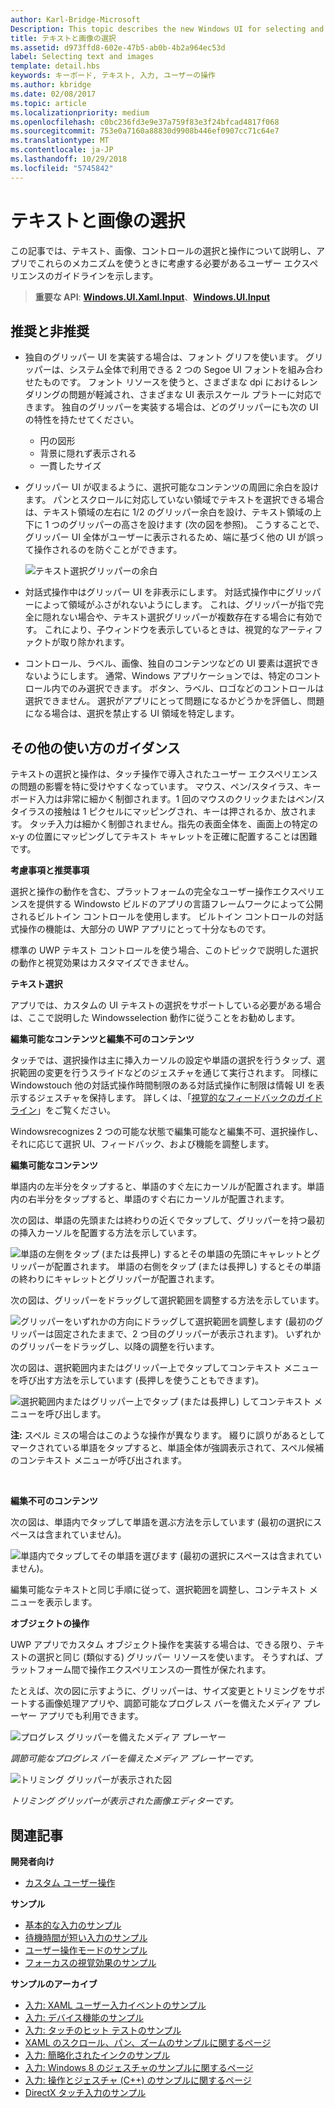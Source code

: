 ```yaml
---
author: Karl-Bridge-Microsoft
Description: This topic describes the new Windows UI for selecting and manipulating text, images, and controls and provides user experience guidelines that should be considered when using these new selection and manipulation mechanisms in your UWP app.
title: テキストと画像の選択
ms.assetid: d973ffd8-602e-47b5-ab0b-4b2a964ec53d
label: Selecting text and images
template: detail.hbs
keywords: キーボード, テキスト, 入力, ユーザーの操作
ms.author: kbridge
ms.date: 02/08/2017
ms.topic: article
ms.localizationpriority: medium
ms.openlocfilehash: c0bc236fd3e9e37a759f83e3f24bfcad4817f068
ms.sourcegitcommit: 753e0a7160a88830d9908b446ef0907cc71c64e7
ms.translationtype: MT
ms.contentlocale: ja-JP
ms.lasthandoff: 10/29/2018
ms.locfileid: "5745842"
---
```

# <a name="selecting-text-and-images"></a>テキストと画像の選択


この記事では、テキスト、画像、コントロールの選択と操作について説明し、アプリでこれらのメカニズムを使うときに考慮する必要があるユーザー エクスペリエンスのガイドラインを示します。

> **重要な API**: [**Windows.UI.Xaml.Input**](https://msdn.microsoft.com/library/windows/apps/br227994)、[**Windows.UI.Input**](https://msdn.microsoft.com/library/windows/apps/br242084)
 


## <a name="dos-and-donts"></a>推奨と非推奨


-   独自のグリッパー UI を実装する場合は、フォント グリフを使います。 グリッパーは、システム全体で利用できる 2 つの Segoe UI フォントを組み合わせたものです。 フォント リソースを使うと、さまざまな dpi におけるレンダリングの問題が軽減され、さまざまな UI 表示スケール プラトーに対応できます。 独自のグリッパーを実装する場合は、どのグリッパーにも次の UI の特性を持たせてください。

    -   円の図形
    -   背景に隠れず表示される
    -   一貫したサイズ
-   グリッパー UI が収まるように、選択可能なコンテンツの周囲に余白を設けます。 パンとスクロールに対応していない領域でテキストを選択できる場合は、テキスト領域の左右に 1/2 のグリッパー余白を設け、テキスト領域の上下に 1 つのグリッパーの高さを設けます (次の図を参照)。 こうすることで、グリッパー UI 全体がユーザーに表示されるため、端に基づく他の UI が誤って操作されるのを防ぐことができます。

    ![テキスト選択グリッパーの余白](images/textselection-gripper-margins.png)

-   対話式操作中はグリッパー UI を非表示にします。 対話式操作中にグリッパーによって領域がふさがれないようにします。 これは、グリッパーが指で完全に隠れない場合や、テキスト選択グリッパーが複数存在する場合に有効です。 これにより、子ウィンドウを表示しているときは、視覚的なアーティファクトが取り除かれます。

-   コントロール、ラベル、画像、独自のコンテンツなどの UI 要素は選択できないようにします。 通常、Windows アプリケーションでは、特定のコントロール内でのみ選択できます。 ボタン、ラベル、ロゴなどのコントロールは選択できません。 選択がアプリにとって問題になるかどうかを評価し、問題になる場合は、選択を禁止する UI 領域を特定します。 

## <a name="additional-usage-guidance"></a>その他の使い方のガイダンス


テキストの選択と操作は、タッチ操作で導入されたユーザー エクスペリエンスの問題の影響を特に受けやすくなっています。 マウス、ペン/スタイラス、キーボード入力は非常に細かく制御されます。1 回のマウスのクリックまたはペン/スタイラスの接触は 1 ピクセルにマッピングされ、キーは押されるか、放されます。 タッチ入力は細かく制御されません。指先の表面全体を、画面上の特定の x-y の位置にマッピングしてテキスト キャレットを正確に配置することは困難です。

**考慮事項と推奨事項**

選択と操作の動作を含む、プラットフォームの完全なユーザー操作エクスペリエンスを提供する Windowsto ビルドのアプリの言語フレームワークによって公開されるビルトイン コントロールを使用します。 ビルトイン コントロールの対話式操作の機能は、大部分の UWP アプリにとって十分なものです。

標準の UWP テキスト コントロールを使う場合、このトピックで説明した選択の動作と視覚効果はカスタマイズできません。

**テキスト選択**

アプリでは、カスタムの UI テキストの選択をサポートしている必要がある場合は、ここで説明した Windowsselection 動作に従うことをお勧めします。

**編集可能なコンテンツと編集不可のコンテンツ**


タッチでは、選択操作は主に挿入カーソルの設定や単語の選択を行うタップ、選択範囲の変更を行うスライドなどのジェスチャを通じて実行されます。 同様に Windowstouch 他の対話式操作時間制限のある対話式操作に制限は情報 UI を表示するジェスチャを保持します。 詳しくは、「[視覚的なフィードバックのガイドライン](guidelines-for-visualfeedback.md)」をご覧ください。

Windowsrecognizes 2 つの可能な状態で編集可能なと編集不可、選択操作し、それに応じて選択 UI、フィードバック、および機能を調整します。

**編集可能なコンテンツ**

単語内の左半分をタップすると、単語のすぐ左にカーソルが配置されます。単語内の右半分をタップすると、単語のすぐ右にカーソルが配置されます。

次の図は、単語の先頭または終わりの近くでタップして、グリッパーを持つ最初の挿入カーソルを配置する方法を示しています。

![単語の左側をタップ (または長押し) するとその単語の先頭にキャレットとグリッパーが配置されます。 単語の右側をタップ (または長押し) するとその単語の終わりにキャレットとグリッパーが配置されます。](images/textselection-place-caret.png)

次の図は、グリッパーをドラッグして選択範囲を調整する方法を示しています。

![グリッパーをいずれかの方向にドラッグして選択範囲を調整します (最初のグリッパーは固定されたままで、2 つ目のグリッパーが表示されます)。 いずれかのグリッパーをドラッグし、以降の調整を行います。](images/adjust-selection.png)

次の図は、選択範囲内またはグリッパー上でタップしてコンテキスト メニューを呼び出す方法を示しています (長押しを使うこともできます)。

![選択範囲内またはグリッパー上でタップ (または長押し) してコンテキスト メニューを呼び出します。](images/textselection-show-context.png)

**注:** スペル ミスの場合はこのような操作が異なります。 綴りに誤りがあるとしてマークされている単語をタップすると、単語全体が強調表示されて、スペル候補のコンテキスト メニューが呼び出されます。

 

**編集不可のコンテンツ**

次の図は、単語内でタップして単語を選ぶ方法を示しています (最初の選択にスペースは含まれていません)。

![単語内でタップしてその単語を選びます (最初の選択にスペースは含まれていません)。](images/select-word.png)

編集可能なテキストと同じ手順に従って、選択範囲を調整し、コンテキスト メニューを表示します。

**オブジェクトの操作**

UWP アプリでカスタム オブジェクト操作を実装する場合は、できる限り、テキストの選択と同じ (類似する) グリッパー リソースを使います。 そうすれば、プラットフォーム間で操作エクスペリエンスの一貫性が保たれます。

たとえば、次の図に示すように、グリッパーは、サイズ変更とトリミングをサポートする画像処理アプリや、調節可能なプログレス バーを備えたメディア プレーヤー アプリでも利用できます。

![プログレス グリッパーを備えたメディア プレーヤー](images/gripper-mediaplayer.png)

*調節可能なプログレス バーを備えたメディア プレーヤーです。*

![トリミング グリッパーが表示された図](images/gripper-imagemanip.png)

*トリミング グリッパーが表示された画像エディターです。*

## <a name="related-articles"></a>関連記事



**開発者向け**
* [カスタム ユーザー操作](https://msdn.microsoft.com/library/windows/apps/mt185599)

**サンプル**
* [基本的な入力のサンプル](http://go.microsoft.com/fwlink/p/?LinkID=620302)
* [待機時間が短い入力のサンプル](http://go.microsoft.com/fwlink/p/?LinkID=620304)
* [ユーザー操作モードのサンプル](http://go.microsoft.com/fwlink/p/?LinkID=619894)
* [フォーカスの視覚効果のサンプル](http://go.microsoft.com/fwlink/p/?LinkID=619895)

**サンプルのアーカイブ**
* [入力: XAML ユーザー入力イベントのサンプル](http://go.microsoft.com/fwlink/p/?linkid=226855)
* [入力: デバイス機能のサンプル](http://go.microsoft.com/fwlink/p/?linkid=231530)
* [入力: タッチのヒット テストのサンプル](http://go.microsoft.com/fwlink/p/?linkid=231590)
* [XAML のスクロール、パン、ズームのサンプルに関するページ](http://go.microsoft.com/fwlink/p/?linkid=251717)
* [入力: 簡略化されたインクのサンプル](http://go.microsoft.com/fwlink/p/?linkid=246570)
* [入力: Windows 8 のジェスチャのサンプルに関するページ](http://go.microsoft.com/fwlink/p/?LinkId=264995)
* [入力: 操作とジェスチャ (C++) のサンプルに関するページ](http://go.microsoft.com/fwlink/p/?linkid=231605)
* [DirectX タッチ入力のサンプル](http://go.microsoft.com/fwlink/p/?LinkID=231627)
 

 




